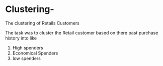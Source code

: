 # Clustering-
The clustering of Retails Customers

The task was to cluster the Retail customer based on there past purchase history into like 
1) High spenders
2) Economical Spenders 
3) low spenders
